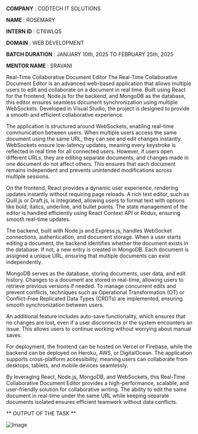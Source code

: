 **COMPANY** : CODTECH IT SOLUTIONS

**NAME** : ROSEMARY

**INTERN ID** : CT6WLQS

**DOMAIN** : WEB DEVELOPMENT

**BATCH DURATION** : JANUARY 10th, 2025 TO FEBRUARY 25th, 2025

**MENTOR NAME** : SRAVANI

Real-Time Collaborative Document Editor
The Real-Time Collaborative Document Editor is an advanced web-based application that allows multiple users to edit and collaborate on a document in real time. Built using React for the frontend, Node.js for the backend, and MongoDB as the database, this editor ensures seamless document synchronization using multiple WebSockets. Developed in Visual Studio, the project is designed to provide a smooth and efficient collaborative experience.

The application is structured around WebSockets, enabling real-time communication between users. When multiple users access the same document using the same URL, they can see and edit changes instantly. WebSockets ensure low-latency updates, meaning every keystroke is reflected in real time for all connected users. However, if users open different URLs, they are editing separate documents, and changes made in one document do not affect others. This ensures that each document remains independent and prevents unintended modifications across multiple sessions.

On the frontend, React provides a dynamic user experience, rendering updates instantly without requiring page reloads. A rich text editor, such as Quill.js or Draft.js, is integrated, allowing users to format text with options like bold, italics, underline, and bullet points. The state management of the editor is handled efficiently using React Context API or Redux, ensuring smooth real-time updates.

The backend, built with Node.js and Express.js, handles WebSocket connections, authentication, and document storage. When a user starts editing a document, the backend identifies whether the document exists in the database. If not, a new entry is created in MongoDB. Each document is assigned a unique URL, ensuring that multiple documents can exist independently.

MongoDB serves as the database, storing documents, user data, and edit history. Changes to a document are stored in real-time, allowing users to retrieve previous versions if needed. To manage concurrent edits and prevent conflicts, techniques such as Operational Transformation (OT) or Conflict-Free Replicated Data Types (CRDTs) are implemented, ensuring smooth synchronization between users.

An additional feature includes auto-save functionality, which ensures that no changes are lost, even if a user disconnects or the system encounters an issue. This allows users to continue working without worrying about manual saves.

For deployment, the frontend can be hosted on Vercel or Firebase, while the backend can be deployed on Heroku, AWS, or DigitalOcean. The application supports cross-platform accessibility, meaning users can collaborate from desktops, tablets, and mobile devices seamlessly.

By leveraging React, Node.js, MongoDB, and WebSockets, this Real-Time Collaborative Document Editor provides a high-performance, scalable, and user-friendly solution for collaborative writing. The ability to edit the same document in real-time under the same URL while keeping separate documents isolated ensures efficient teamwork without data conflicts.


** OUTPUT OF THE TASK **

![Image](https://github.com/user-attachments/assets/11fe50b9-a56c-44b3-9721-2d1438e1c4a3)



